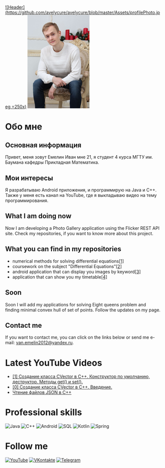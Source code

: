 [![Header](https://github.com/avelycure/avelycure/blob/master/Assets/profilePhoto.jpeg =250x)](https://www.youtube.com/channel/UCzSWR2CWxIMxpvAPVSUeQ3Q)
<img src="https://github.com/avelycure/avelycure/blob/master/Assets/profilePhoto.jpeg" alt="drawing" width="200"/>
# Обо мне

## Основная информация
Привет, меня зовут Емелин Иван мне 21, я студент 4 курса МГТУ им. Баумана кафедры Прикладная Математика.

## Мои интересы 
Я разрабатываю Android приложения, и программирую на Java и C++. Также у меня есть канал на YouTube, где я выкладываю видео на тему программирования.

## What I am doing now
Now I am developing a Photo Gallery application using the Flicker REST API site. Check my repositories, if you want to know more about this project.

## What you can find in my repositories
* numerical methods for solving differential equations[[1]](https://github.com/avelycure/NumericalMethods "See more")
* coursework on the subject "Differential Equations"[[2]](https://github.com/avelycure/Dynamic-equilibrium-of-the-Chelomey-pendulum)
* android application that can display you images by keyword[[3]](https://github.com/avelycure/PhotoGallery "See more")
* application that can show you my timetable[[4]](https://github.com/avelycure/MyTimetable "See more")

## Soon
Soon I will add my applications for solving Eight queens problem and finding minimal convex hull of set of points. Follow the updates on my page.

## Contact me
If you want to contact me, you can click on the links below or send me e-mail: van.emelin2012@yandex.ru.

# Latest YouTube Videos
<!-- YOUTUBE:START -->
- [[1] Создание класса CVector в C++. Конструктор по умолчанию, деструктор. Методы get() и set().](https://www.youtube.com/watch?v=DlyfEXyd7jk)
- [[0] Создание класса CVector в C++. Введение.](https://www.youtube.com/watch?v=p-vh5NBAYS0)
- [Чтение файлов JSON в C++](https://www.youtube.com/watch?v=1pUVp9zH_Nw)
<!-- YOUTUBE:END -->

# Professional skills
![Java](https://img.shields.io/badge/-java-A01368?style=for-the-badge&logo=java&logoColor=F7AD2B)
![C++](https://img.shields.io/badge/-c++-A01368?style=for-the-badge&logo=C%2b%2b&logoColor=377FE6)
![Android](https://img.shields.io/badge/-android-A01368?style=for-the-badge&logo=Android&logoColor=3BF72B)
![SQL](https://img.shields.io/badge/-sql-A01368?style=for-the-badge&logo=postgresql&logoColor=F7AD2B)
![Kotlin](https://img.shields.io/badge/-Kotlin-A01368?style=for-the-badge&logo=kotlin&logoColor=0D30CE)
![Spring](https://img.shields.io/badge/-spring-A01368?style=for-the-badge&logo=spring&logoColor=1BDA5D)

# Follow me
[![YouTube](https://img.shields.io/badge/-YouTube-A01368?style=for-the-badge&logo=YouTube&logoColor=FF2400)](https://www.youtube.com/channel/UCzSWR2CWxIMxpvAPVSUeQ3Q)
[![VKontakte](https://img.shields.io/badge/-Vkontakte-A01368?style=for-the-badge&logo=Vk&logoColor=377FE6)](https://vk.com/ivaneme1in)
[![Telegram](https://img.shields.io/badge/-Telegram-A01368?style=for-the-badge&logo=Telegram&logoColor=377FE6)](@ivan_emelin)

